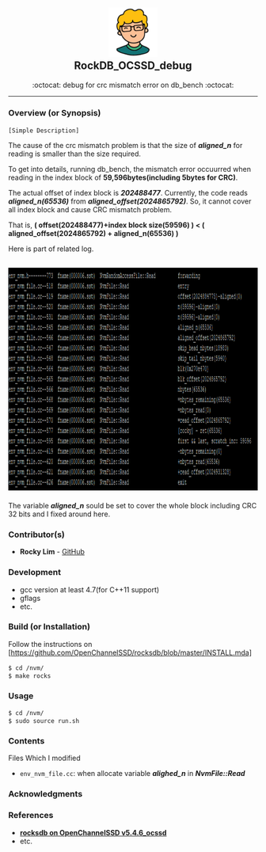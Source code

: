 <div class="header" align="center">
	<h2>
		<a href="https://github.com/RockyLim92/RockDB_OCSSD_debug" title="(repository-name) temp">
			<img alt="" src="https://github.com/RockyLim92/RocksDB_OCSSD_debug/blob/master/asset/rocky_icon.png" width="100px" height="100px" />
		</a>
		<br />
		RockDB_OCSSD_debug
	</h2>
	<p align="center">:octocat: debug for crc mismatch error on db_bench :octocat:</p>

<!-- Update to dynamic badges -->
</div>


---

### Overview (or Synopsis)
`[Simple Description]`

The cause of the crc mismatch problem is that the size of ***aligned_n*** for reading is smaller than the size required.

To get into details, running db_bench, the mismatch error occuurred when reading in the index block of **59,596bytes(including 5bytes for CRC)**.

The actual offset of index block is ***202488477***.
Currently, the code reads ***aligned_n(65536)*** from <em>**aligned\_offset(2024865792)**</em>. So, it cannot cover all index block and cause CRC mismatch problem. 

That is, **( offset(202488477)+index block size(59596) ) < ( aligned_offset(2024865792) + aligned_n(65536) )**

Here is part of related log.

<div class="header" align="left">
	<h2>
		<a href="https://github.com/RockyLim92/RockDB_OCSSD_debug" title="(repository-name) temp">
			<img alt="" src="https://github.com/RockyLim92/RocksDB_OCSSD_debug/blob/master/asset/log.png" height="450px"/>
		</a>
	</h2>
</div>


The variable ***aligned_n*** sould be set to cover the whole block including CRC 32 bits and I fixed around here.

### Contributor(s)
- **Rocky Lim** - [GitHub](https://github.com/RockyLim92)


### Development
- gcc version at least 4.7(for C++11 support)
- gflags
- etc.


### Build (or Installation)
Follow the instructions on [https://github.com/OpenChannelSSD/rocksdb/blob/master/INSTALL.mda]
```
$ cd /nvm/
$ make rocks
```


### Usage  
```
$ cd /nvm/
$ sudo source run.sh
```

### Contents
Files Which I modified
- `env_nvm_file.cc`: when allocate variable ***alighed_n*** in ***NvmFile::Read***


### Acknowledgments


### References
- [**rocksdb on OpenChannelSSD v5.4.6_ocssd**](https://github.com/OpenChannelSSD/rocksdb/tree/v5.4.6_ocssd)
- etc.

